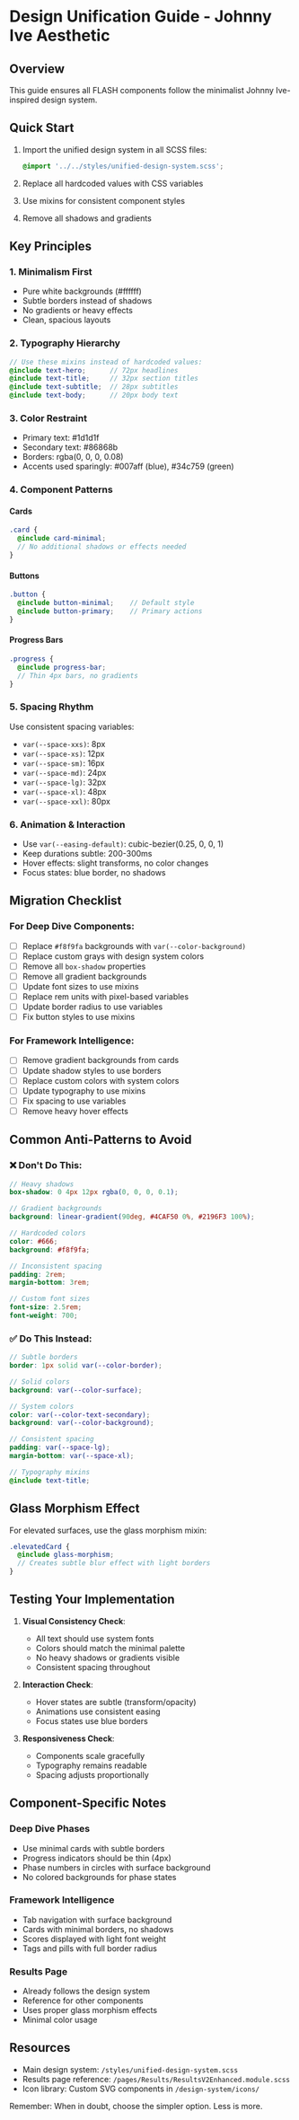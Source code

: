 # Design Unification Guide - Johnny Ive Aesthetic

## Overview
This guide ensures all FLASH components follow the minimalist Johnny Ive-inspired design system.

## Quick Start
1. Import the unified design system in all SCSS files:
   ```scss
   @import '../../styles/unified-design-system.scss';
   ```

2. Replace all hardcoded values with CSS variables
3. Use mixins for consistent component styles
4. Remove all shadows and gradients

## Key Principles

### 1. **Minimalism First**
- Pure white backgrounds (#ffffff)
- Subtle borders instead of shadows
- No gradients or heavy effects
- Clean, spacious layouts

### 2. **Typography Hierarchy**
```scss
// Use these mixins instead of hardcoded values:
@include text-hero;      // 72px headlines
@include text-title;     // 32px section titles  
@include text-subtitle;  // 28px subtitles
@include text-body;      // 20px body text
```

### 3. **Color Restraint**
- Primary text: #1d1d1f
- Secondary text: #86868b
- Borders: rgba(0, 0, 0, 0.08)
- Accents used sparingly: #007aff (blue), #34c759 (green)

### 4. **Component Patterns**

#### Cards
```scss
.card {
  @include card-minimal;
  // No additional shadows or effects needed
}
```

#### Buttons
```scss
.button {
  @include button-minimal;    // Default style
  @include button-primary;    // Primary actions
}
```

#### Progress Bars
```scss
.progress {
  @include progress-bar;
  // Thin 4px bars, no gradients
}
```

### 5. **Spacing Rhythm**
Use consistent spacing variables:
- `var(--space-xxs)`: 8px
- `var(--space-xs)`: 12px
- `var(--space-sm)`: 16px
- `var(--space-md)`: 24px
- `var(--space-lg)`: 32px
- `var(--space-xl)`: 48px
- `var(--space-xxl)`: 80px

### 6. **Animation & Interaction**
- Use `var(--easing-default)`: cubic-bezier(0.25, 0, 0, 1)
- Keep durations subtle: 200-300ms
- Hover effects: slight transforms, no color changes
- Focus states: blue border, no shadows

## Migration Checklist

### For Deep Dive Components:
- [ ] Replace `#f8f9fa` backgrounds with `var(--color-background)`
- [ ] Replace custom grays with design system colors
- [ ] Remove all `box-shadow` properties
- [ ] Remove all gradient backgrounds
- [ ] Update font sizes to use mixins
- [ ] Replace rem units with pixel-based variables
- [ ] Update border radius to use variables
- [ ] Fix button styles to use mixins

### For Framework Intelligence:
- [ ] Remove gradient backgrounds from cards
- [ ] Update shadow styles to use borders
- [ ] Replace custom colors with system colors
- [ ] Update typography to use mixins
- [ ] Fix spacing to use variables
- [ ] Remove heavy hover effects

## Common Anti-Patterns to Avoid

### ❌ Don't Do This:
```scss
// Heavy shadows
box-shadow: 0 4px 12px rgba(0, 0, 0, 0.1);

// Gradient backgrounds
background: linear-gradient(90deg, #4CAF50 0%, #2196F3 100%);

// Hardcoded colors
color: #666;
background: #f8f9fa;

// Inconsistent spacing
padding: 2rem;
margin-bottom: 3rem;

// Custom font sizes
font-size: 2.5rem;
font-weight: 700;
```

### ✅ Do This Instead:
```scss
// Subtle borders
border: 1px solid var(--color-border);

// Solid colors
background: var(--color-surface);

// System colors
color: var(--color-text-secondary);
background: var(--color-background);

// Consistent spacing
padding: var(--space-lg);
margin-bottom: var(--space-xl);

// Typography mixins
@include text-title;
```

## Glass Morphism Effect
For elevated surfaces, use the glass morphism mixin:
```scss
.elevatedCard {
  @include glass-morphism;
  // Creates subtle blur effect with light borders
}
```

## Testing Your Implementation

1. **Visual Consistency Check**:
   - All text should use system fonts
   - Colors should match the minimal palette
   - No heavy shadows or gradients visible
   - Consistent spacing throughout

2. **Interaction Check**:
   - Hover states are subtle (transform/opacity)
   - Animations use consistent easing
   - Focus states use blue borders

3. **Responsiveness Check**:
   - Components scale gracefully
   - Typography remains readable
   - Spacing adjusts proportionally

## Component-Specific Notes

### Deep Dive Phases
- Use minimal cards with subtle borders
- Progress indicators should be thin (4px)
- Phase numbers in circles with surface background
- No colored backgrounds for phase states

### Framework Intelligence
- Tab navigation with surface background
- Cards with minimal borders, no shadows
- Scores displayed with light font weight
- Tags and pills with full border radius

### Results Page
- Already follows the design system
- Reference for other components
- Uses proper glass morphism effects
- Minimal color usage

## Resources
- Main design system: `/styles/unified-design-system.scss`
- Results page reference: `/pages/Results/ResultsV2Enhanced.module.scss`
- Icon library: Custom SVG components in `/design-system/icons/`

Remember: When in doubt, choose the simpler option. Less is more.